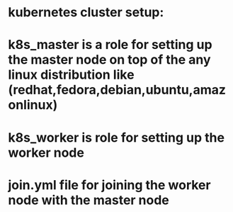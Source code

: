 # kubernetes cluster setup:
# k8s_master is a role for setting up the master node on top of the any linux distribution like (redhat,fedora,debian,ubuntu,amazonlinux)
# k8s_worker is role for setting up the worker node 
# join.yml file for joining the worker node with the master node
